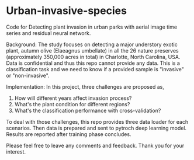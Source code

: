 # Urban-invasive-species
Code for Detecting plant invasion in urban parks with aerial image time series and residual neural network.


Background:
The study focuses on detecting a major understory exotic plant, autumn olive (Elaeagnus umbellate) in all the 26 nature preserves (approximately 350,000 acres in total) in Charlotte, North Carolina, USA. Data is confidential and thus this repo cannot provide any data. This is a classification task and we need to know if a provided sample is "invasive" or "non-invasive".

Implementation:
In this project, three challenges are proposed as,
1. How will different years affect invasion process?
2. What's the plant condition for different regions?
3. What's the classification performance with cross-validation?

To deal with those challenges, this repo provides three data loader for each scenarios. Then data is prepared and sent to pytroch deep learning model. Results are reported after training phase concludes.

Please feel free to leave any comments and feedback. Thank you for your interest.
